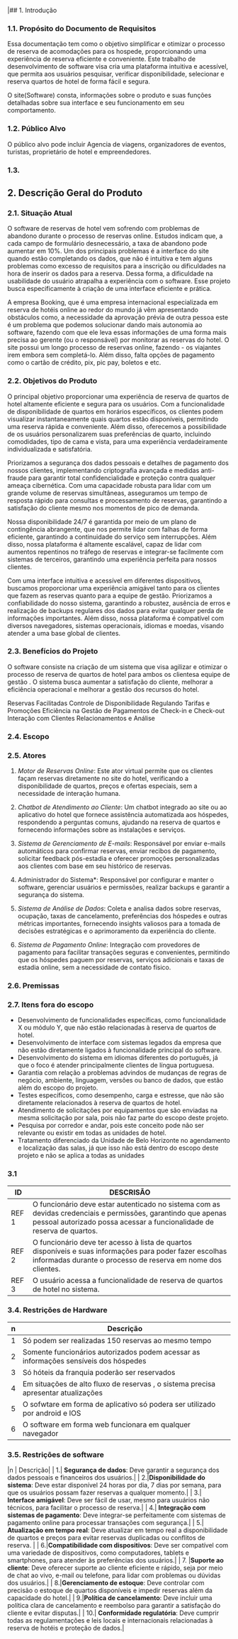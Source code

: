 
|## 1. Introdução

### 1.1. Propósito do Documento de Requisitos
Essa documentação tem como o objetivo simplificar e otimizar o processo de reserva de acomodações para os hospede, proporcionando uma experiência de reserva eficiente e conveniente. Este trabalho de desenvolvimento de software visa cria uma plataforma intuitiva e acessível, que permita aos usuários pesquisar, verificar disponibilidade, selecionar e reserva quartos de hotel de forma fácil e segura.

O site(Software) consta, informações sobre o produto e suas funções detalhadas sobre sua interface e seu funcionamento em seu comportamento.

### 1.2. Público Alvo
 O público alvo pode incluir Agencia de viagens, organizadores de eventos, turistas, proprietário de hotel e empreendedores.

### 1.3. 



## 2. Descrição Geral do Produto

### 2.1. Situação Atual
O software de reservas de hotel vem sofrendo com problemas de abandono durante o processo de reservas online. Estudos indicam que, a cada campo de formulário desnecessário, a taxa de abandono pode aumentar em 10%. Um dos principais problemas é a interface do site quando estão completando os dados, que não é intuitiva e tem alguns problemas como excesso de requisitos para a inscrição ou dificuldades na hora de inserir os dados para a reserva. Dessa forma, a dificuldade na usabilidade do usuário atrapalha a experiência com o software. Esse projeto busca especificamente à criação de uma interface eficiente e prática.

A empresa Booking, que é uma empresa internacional especializada em reserva de hotéis online ao redor do mundo já vêm apresentando obstáculos como, a necessidade da aprovação prévia de outra pessoa este é um problema que podemos solucionar dando mais autonomia ao software, fazendo com que ele leva essas informações de uma forma mais precisa ao gerente (ou o responsável) por monitorar as reservas do hotel. O site possui um longo processo de reservas online, fazendo - os viajantes irem embora sem completá-lo. Além disso, falta opções de pagamento como o cartão de crédito, pix, pic pay, boletos e etc. 

### 2.2. Objetivos do Produto
O principal objetivo proporcionar uma experiência de reserva de quartos de hotel altamente eficiente e segura para os usuários. Com a funcionalidade de disponibilidade de quartos em horários específicos, os clientes podem visualizar instantaneamente quais quartos estão disponíveis, permitindo uma reserva rápida e conveniente. Além disso, oferecemos a possibilidade de os usuários personalizarem suas preferências de quarto, incluindo comodidades, tipo de cama e vista, para uma experiência verdadeiramente individualizada e satisfatória.

Priorizamos a segurança dos dados pessoais e detalhes de pagamento dos nossos clientes, implementando criptografia avançada e medidas anti-fraude para garantir total confidencialidade e proteção contra qualquer ameaça cibernética. Com uma capacidade robusta para lidar com um grande volume de reservas simultâneas, asseguramos um tempo de resposta rápido para consultas e processamento de reservas, garantindo a satisfação do cliente mesmo nos momentos de pico de demanda.

Nossa disponibilidade 24/7 é garantida por meio de um plano de contingência abrangente, que nos permite lidar com falhas de forma eficiente, garantindo a continuidade do serviço sem interrupções. Além disso, nossa plataforma é altamente escalável, capaz de lidar com aumentos repentinos no tráfego de reservas e integrar-se facilmente com sistemas de terceiros, garantindo uma experiência perfeita para nossos clientes.

Com uma interface intuitiva e acessível em diferentes dispositivos, buscamos proporcionar uma experiência amigável tanto para os clientes que fazem as reservas quanto para a equipe de gestão. Priorizamos a confiabilidade do nosso sistema, garantindo a robustez, ausência de erros e realização de backups regulares dos dados para evitar qualquer perda de informações importantes. Além disso, nossa plataforma é compatível com diversos navegadores, sistemas operacionais, idiomas e moedas, visando atender a uma base global de clientes.


### 2.3. Benefícios do Projeto

O software consiste na criação de um sistema que visa agilizar e otimizar o processo de reserva de quartos de hotel para ambos os clientesa equipe de gestão . O sistema busca aumentar a satisfação do cliente, melhorar a eficiência operacional e melhorar a gestão dos recursos do hotel.

Reservas Facilitadas
Controle de Disponibilidade 
Regulando Tarifas e Promoções
Eficiência na 
Gestão de Pagamentos de Check-in e Check-out
Interação com Clientes
Relacionamentos e Análise

### 2.4. Escopo

### 2.5. Atores
1. *Motor de Reservas Online*: Este ator virtual permite que os clientes façam reservas diretamente no site do hotel, verificando a disponibilidade de quartos, preços e ofertas especiais, sem a necessidade de interação humana.

2. *Chatbot de Atendimento ao Cliente*: Um chatbot integrado ao site ou ao aplicativo do hotel que fornece assistência automatizada aos hóspedes, respondendo a perguntas comuns, ajudando na reserva de quartos e fornecendo informações sobre as instalações e serviços.

3. *Sistema de Gerenciamento de E-mails*: Responsável por enviar e-mails automáticos para confirmar reservas, enviar recibos de pagamento, solicitar feedback pós-estadia e oferecer promoções personalizadas aos clientes com base em seu histórico de reservas.

4. Administrador do Sistema*: Responsável por configurar e manter o software, gerenciar usuários e permissões, realizar backups e garantir a segurança do sistema.

5. *Sistema de Análise de Dados*: Coleta e analisa dados sobre reservas, ocupação, taxas de cancelamento, preferências dos hóspedes e outras métricas importantes, fornecendo insights valiosos para a tomada de decisões estratégicas e o aprimoramento da experiência do cliente.

6. *Sistema de Pagamento Online*: Integração com provedores de pagamento para facilitar transações seguras e convenientes, permitindo que os hóspedes paguem por reservas, serviços adicionais e taxas de estadia online, sem a necessidade de contato físico.

### 2.6. Premissas


### 2.7. Itens fora do escopo

- Desenvolvimento de funcionalidades específicas, como funcionalidade X ou módulo Y, que não estão relacionadas à reserva de quartos de hotel.
- Desenvolvimento de interface com sistemas legados da empresa que não estão diretamente ligados à funcionalidade principal do software.
- Desenvolvimento do sistema em idiomas diferentes do português, já que o foco é atender principalmente clientes de língua portuguesa.
- Garantia com relação a problemas advindos de mudanças de regras de negócio, ambiente, linguagem, versões ou banco de dados, que estão além do escopo do projeto.
- Testes específicos, como desempenho, carga e estresse, que não são diretamente relacionados à reserva de quartos de hotel.
- Atendimento de solicitações por equipamentos que são enviadas na mesma solicitação por sala, pois não faz parte do escopo deste projeto.
- Pesquisa por corredor e andar, pois este conceito pode não ser relevante ou existir em todas as unidades de hotel.
- Tratamento diferenciado da Unidade de Belo Horizonte no agendamento e localização das salas, já que isso não está dentro do escopo deste projeto e não se aplica a todas as unidades




### 3.1 


| ID   |DESCRISÃO  |
| ---------------- | ----------|
| REF 1  | O funcionário deve estar autenticado no sistema com as devidas credenciais e permissões, garantindo que apenas pessoal autorizado possa acessar a funcionalidade de reserva de quartos. |
| REF 2  | O funcionário deve ter acesso à lista de quartos disponíveis e suas informações para poder fazer escolhas informadas durante o processo de reserva em nome dos clientes.| 
| REF 3 | O usuário acessa a funcionalidade de reserva de quartos de hotel no sistema. |



 ### 3.4. Restrições de Hardware
 
|n | Descrição|
|---------|---------|
|1 | Só podem ser realizadas 150 reservas ao mesmo tempo|
|2 | Somente funcionários autorizados podem acessar as informações sensíveis dos hóspedes|
|3 | Só hóteis da franquia poderão ser reservados|
|4 | Em situações de alto fluxo de reservas , o sistema precisa apresentar atualizações|
|5 | O sofwtare em forma de aplicativo só podera ser utilizado por android e IOS|
|6 | O software em forma  web funcionara em qualquer navegador|

### 3.5. Restrições de software
|n | Descrição|
| 1.| **Segurança de dados**: Deve garantir a segurança dos dados pessoais e financeiros dos usuários.|
| 2.|**Disponibilidade do sistema**: Deve estar disponível 24 horas por dia, 7 dias por semana, para que os usuários possam fazer reservas a qualquer momento.|
| 3.| **Interface amigável**: Deve ser fácil de usar, mesmo para usuários não técnicos, para facilitar o processo de reserva.|
| 4.| **Integração com sistemas de pagamento**: Deve integrar-se perfeitamente com sistemas de pagamento online para processar transações com segurança.|
| 5.| **Atualização em tempo real**: Deve atualizar em tempo real a disponibilidade de quartos e preços para evitar reservas duplicadas ou conflitos de reserva. |
| 6.|**Compatibilidade com dispositivos**: Deve ser compatível com uma variedade de dispositivos, como computadores, tablets e smartphones, para atender às preferências dos usuários.|
| 7. |**Suporte ao cliente**: Deve oferecer suporte ao cliente eficiente e rápido, seja por meio de chat ao vivo, e-mail ou telefone, para lidar com problemas ou dúvidas dos usuários.| | 8.|**Gerenciamento de estoque**: Deve controlar com precisão o estoque de quartos disponíveis e impedir reservas além da capacidade do hotel.|
| 9.|**Política de cancelamento**: Deve incluir uma política clara de cancelamento e reembolso para garantir a satisfação do cliente e evitar disputas.|
| 10.| **Conformidade regulatória**: Deve cumprir todas as regulamentações e leis locais e internacionais relacionadas à reserva de hotéis e proteção de dados.|

